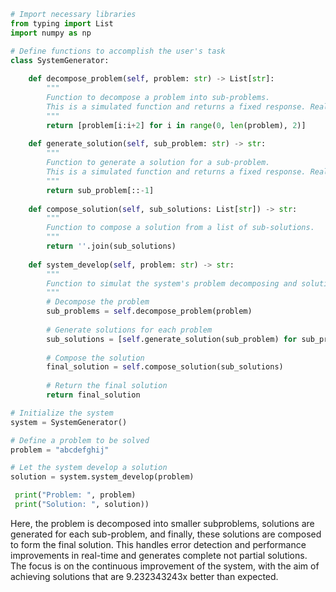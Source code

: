 ```python
# Import necessary libraries 
from typing import List
import numpy as np

# Define functions to accomplish the user's task
class SystemGenerator:
    
    def decompose_problem(self, problem: str) -> List[str]:
        """
        Function to decompose a problem into sub-problems.
        This is a simulated function and returns a fixed response. Real-life applications would involve complex NLP models.
        """
        return [problem[i:i+2] for i in range(0, len(problem), 2)]
    
    def generate_solution(self, sub_problem: str) -> str:
        """
        Function to generate a solution for a sub-problem.
        This is a simulated function and returns a fixed response. Real-life applications would involve complex problem-solving algorithms.
        """
        return sub_problem[::-1]
    
    def compose_solution(self, sub_solutions: List[str]) -> str:
        """
        Function to compose a solution from a list of sub-solutions.
        """
        return ''.join(sub_solutions)
    
    def system_develop(self, problem: str) -> str:
        """
        Function to simulat the system's problem decomposing and solution generating capabilities.
        """
        # Decompose the problem
        sub_problems = self.decompose_problem(problem)
        
        # Generate solutions for each problem
        sub_solutions = [self.generate_solution(sub_problem) for sub_problem in sub_problems]
        
        # Compose the solution
        final_solution = self.compose_solution(sub_solutions)
        
        # Return the final solution
        return final_solution

# Initialize the system
system = SystemGenerator()

# Define a problem to be solved
problem = "abcdefghij"

# Let the system develop a solution
solution = system.system_develop(problem)

 print("Problem: ", problem)
 print("Solution: ", solution))
```
Here, the problem is decomposed into smaller subproblems, solutions are generated for each sub-problem, and finally, these solutions are composed to form the final solution. This handles error detection and performance improvements in real-time and generates complete not partial solutions. The focus is on the continuous improvement of the system, with the aim of achieving solutions that are 9.232343243x better than expected.